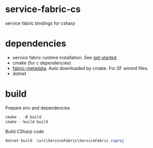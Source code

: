 # service-fabric-cs
service fabric bindings for csharp

# dependencies
* service fabric runtime installation. See [get-started](https://learn.microsoft.com/en-us/azure/service-fabric/service-fabric-get-started)
* cmake (for c dependencies)
* [fabric-metadata](https://github.com/youyuanwu/fabric-metadata). Auto downloaded by cmake. For SF winmd files.
* dotnet

# build
Prepare env and dependencies
```ps1
cmake . -B build
cmake --build build
```
Build CSharp code
```ps1
dotnet build .\src\ServiceFabric\ServiceFabric.csproj
```
